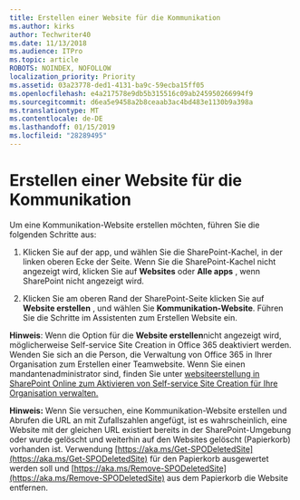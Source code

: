 ```yaml
---
title: Erstellen einer Website für die Kommunikation
ms.author: kirks
author: Techwriter40
ms.date: 11/13/2018
ms.audience: ITPro
ms.topic: article
ROBOTS: NOINDEX, NOFOLLOW
localization_priority: Priority
ms.assetid: 03a23778-ded1-4131-ba9c-59ecba15ff05
ms.openlocfilehash: e4a217578e9db5b315516c09ab245950266994f9
ms.sourcegitcommit: d6ea5e9458a2b8ceaab3ac4bd483e1130b9a398a
ms.translationtype: MT
ms.contentlocale: de-DE
ms.lasthandoff: 01/15/2019
ms.locfileid: "28289495"
---
```

# <a name="create-a-communication-site"></a>Erstellen einer Website für die Kommunikation

Um eine Kommunikation-Website erstellen möchten, führen Sie die folgenden Schritte aus: 
  
1. Klicken Sie auf der app, und wählen Sie die SharePoint-Kachel, in der linken oberen Ecke der Seite. Wenn Sie die SharePoint-Kachel nicht angezeigt wird, klicken Sie auf **Websites** oder **Alle apps** , wenn SharePoint nicht angezeigt wird. 
    
2. Klicken Sie am oberen Rand der SharePoint-Seite klicken Sie auf **Website erstellen** , und wählen Sie **Kommunikation-Website**. Führen Sie die Schritte im Assistenten zum Erstellen Website ein. 
    
 **Hinweis**: Wenn die Option für die **Website erstellen**nicht angezeigt wird, möglicherweise Self-service Site Creation in Office 365 deaktiviert werden. Wenden Sie sich an die Person, die Verwaltung von Office 365 in Ihrer Organisation zum Erstellen einer Teamwebsite. Wenn Sie einen mandantenadministrator sind, finden Sie unter [websiteerstellung in SharePoint Online zum Aktivieren von Self-service Site Creation für Ihre Organisation verwalten.](https://go.microsoft.com/fwlink/?linkid=2018780)
  
 **Hinweis:** Wenn Sie versuchen, eine Kommunikation-Website erstellen und Abrufen die URL an mit Zufallszahlen angefügt, ist es wahrscheinlich, eine Website mit der gleichen URL existiert bereits in der SharePoint-Umgebung oder wurde gelöscht und weiterhin auf den Websites gelöscht (Papierkorb) vorhanden ist. Verwendung [https://aka.ms/Get-SPODeletedSite](https://aka.ms/Get-SPODeletedSite) für den Papierkorb ausgewertet werden soll und [https://aka.ms/Remove-SPODeletedSite](https://aka.ms/Remove-SPODeletedSite) aus dem Papierkorb die Website entfernen. 
  

